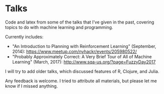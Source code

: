 # Talks
Code and latex from some of the talks that I've given in the past, covering topics to do with machine learning and programming.  

Currently includes:

* "An Introduction to Planning with Reinforcement Learning" (September, 2014): https://www.meetup.com/nyhackr/events/205980522/
* "Probably Approximately Correct: A Very Brief Tour of All of Machine Learning" (March, 2017): http://www.sqa-us.org/?page=FuzzyDay2017

I will try to add older talks, which discussed features of R, Clojure, and Julia.

Any feedback is welcome.  I tried to attribute all materials, but please let me know if I missed anything.
